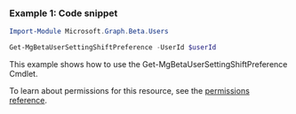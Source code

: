### Example 1: Code snippet

```powershellImport-Module Microsoft.Graph.Beta.Users

Get-MgBetaUserSettingShiftPreference -UserId $userId
```
This example shows how to use the Get-MgBetaUserSettingShiftPreference Cmdlet.
To learn about permissions for this resource, see the [permissions reference](/graph/permissions-reference).

